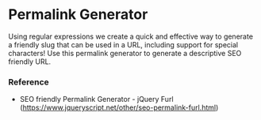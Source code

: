 # Permalink Generator

Using regular expressions we create a quick and effective way to generate a friendly slug that can be used in a URL, including support for special characters! Use this permalink generator to generate a descriptive SEO friendly URL.

### Reference
* SEO friendly Permalink Generator - jQuery Furl (https://www.jqueryscript.net/other/seo-permalink-furl.html)
